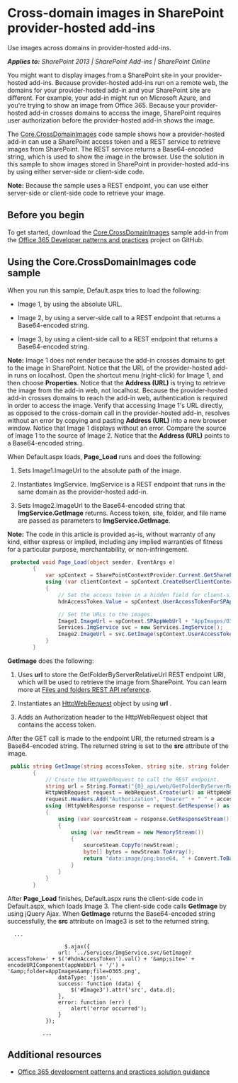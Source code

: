 # Cross-domain images in SharePoint provider-hosted add-ins

Use images across domains in provider-hosted add-ins.

_**Applies to:** SharePoint 2013 | SharePoint Add-ins | SharePoint Online_

You might want to display images from a SharePoint site in your provider-hosted add-ins. Because provider-hosted add-ins run on a remote web, the domains for your provider-hosted add-in and your SharePoint site are different. For example, your add-in might run on Microsoft Azure, and you're trying to show an image from Office 365. Because your provider-hosted add-in crosses domains to access the image, SharePoint requires user authorization before the provider-hosted add-in shows the image.

The [Core.CrossDomainImages](https://github.com/SharePoint/PnP/tree/dev/Samples/Core.CrossDomainImages) code sample shows how a provider-hosted add-in can use a SharePoint access token and a REST service to retrieve images from SharePoint. The REST service returns a Base64-encoded string, which is used to show the image in the browser. Use the solution in this sample to show images stored in SharePoint in provider-hosted add-ins by using either server-side or client-side code.

**Note:** Because the sample uses a REST endpoint, you can use either server-side or client-side code to retrieve your image.

## Before you begin

To get started, download the [Core.CrossDomainImages](https://github.com/SharePoint/PnP/tree/dev/Samples/Core.CrossDomainImages) sample add-in from the [Office 365 Developer patterns and practices](https://github.com/SharePoint/PnP/tree/dev) project on GitHub.

## Using the Core.CrossDomainImages code sample

When you run this sample, Default.aspx tries to load the following:

- Image 1, by using the absolute URL. 
    
- Image 2, by using a server-side call to a REST endpoint that returns a Base64-encoded string.
    
- Image 3, by using a client-side call to a REST endpoint that returns a Base64-encoded string.
    
**Note:** Image 1 does not render because the add-in crosses domains to get to the image in SharePoint. Notice that the URL of the provider-hosted add-in runs on localhost. Open the shortcut menu (right-click) for Image 1, and then choose **Properties**. Notice that the **Address (URL)** is trying to retrieve the image from the add-in web, not localhost. Because the provider-hosted add-in crosses domains to reach the add-in web, authentication is required in order to access the image. Verify that accessing Image 1's URL directly, as opposed to the cross-domain call in the provider-hosted add-in, resolves without an error by copying and pasting **Address (URL)** into a new browser window. Notice that Image 1 displays without an error. Compare the source of Image 1 to the source of Image 2. Notice that the **Address (URL)** points to a Base64-encoded string.

When Default.aspx loads, **Page_Load** runs and does the following:

1. Sets Image1.ImageUrl to the absolute path of the image.
    
2. Instantiates ImgService. ImgService is a REST endpoint that runs in the same domain as the provider-hosted add-in.
    
3. Sets Image2.ImageUrl to the Base64-encoded string that **ImgService.GetImage** returns. Access token, site, folder, and file name are passed as parameters to **ImgService.GetImage**.
    
**Note:** The code in this article is provided as-is, without warranty of any kind, either express or implied, including any implied warranties of fitness for a particular purpose, merchantability, or non-infringement.

```C#
 protected void Page_Load(object sender, EventArgs e)
        {
            var spContext = SharePointContextProvider.Current.GetSharePointContext(Context);
            using (var clientContext = spContext.CreateUserClientContextForSPAppWeb())
            {
                // Set the access token in a hidden field for client-side code to use.
                hdnAccessToken.Value = spContext.UserAccessTokenForSPAppWeb;

                // Set the URLs to the images.
                Image1.ImageUrl = spContext.SPAppWebUrl + "AppImages/O365.png";
                Services.ImgService svc = new Services.ImgService();
                Image2.ImageUrl = svc.GetImage(spContext.UserAccessTokenForSPAppWeb, spContext.SPAppWebUrl.ToString(), "AppImages", "O365.png");
            }
        }
```

**GetImage** does the following:

1. Uses **url** to store the GetFolderByServerRelativeUrl REST endpoint URI, which will be used to retrieve the image from SharePoint. You can learn more at [Files and folders REST API reference](http://msdn.microsoft.com/library/2c3d2545-1cd7-497e-b535-12199d8edfbb%28Office.15%29.aspx).
    
2. Instantiates an [HttpWebRequest](https://msdn.microsoft.com/library/system.net.httpwebrequest.aspx) object by using **url** .
    
3. Adds an Authorization header to the HttpWebRequest object that contains the access token. 
    
After the GET call is made to the endpoint URI, the returned stream is a Base64-encoded string. The returned string is set to the **src** attribute of the image.

```C#
 public string GetImage(string accessToken, string site, string folder, string file)
        {
            // Create the HttpWebRequest to call the REST endpoint.
            string url = String.Format("{0}_api/web/GetFolderByServerRelativeUrl('{1}')/Files('{2}')/$value", site, folder, file);
            HttpWebRequest request = WebRequest.Create(url) as HttpWebRequest;
            request.Headers.Add("Authorization", "Bearer" + " " + accessToken);
            using (HttpWebResponse response = request.GetResponse() as HttpWebResponse)
            {
                using (var sourceStream = response.GetResponseStream())
                {
                    using (var newStream = new MemoryStream())
                    {
                        sourceSteam.CopyTo(newStream);
                        byte[] bytes = newStream.ToArray();
                        return "data:image/png;base64, " + Convert.ToBase64String(bytes);
                    }
                }
            }
        }
```

After **Page_Load** finishes, Default.aspx runs the client-side code in Default.aspx, which loads Image 3. The client-side code calls **GetImage** by using jQuery Ajax. When **GetImage** returns the Base64-encoded string successfully, the **src** attribute on Image3 is set to the returned string.

```
  ...

	              $.ajax({
                url: '../Services/ImgService.svc/GetImage?accessToken=' + $('#hdnAccessToken').val() + '&amp;site=' + encodeURIComponent(appWebUrl + '/') + '&amp;folder=AppImages&amp;file=O365.png',
                dataType: 'json',
                success: function (data) {
                    $('#Image3').attr('src', data.d);
                },
                error: function (err) {
                    alert('error occurred');
                }
            });

           ...

```

## Additional resources
<a name="bk_addresources"> </a>

- [Office 365 development patterns and practices solution guidance](Office-365-development-patterns-and-practices-solution-guidance.md)
